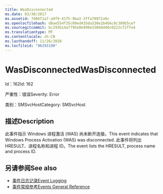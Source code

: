```yaml
---
title: WasDisconnected
ms.date: 03/30/2017
ms.assetid: 7d86f1a7-a9f9-41f5-9ba2-3ffa70972a9c
ms.openlocfilehash: d8ae554f35c09ed435da330e2b4b6c8c389b5cef
ms.sourcegitcommit: bc293b14af795e0e999e3304dd40c0222cf2ffe4
ms.translationtype: MT
ms.contentlocale: zh-CN
ms.lasthandoff: 11/26/2020
ms.locfileid: "96293190"
---
```

# <a name="wasdisconnected"></a><span data-ttu-id="8b4f0-102">WasDisconnected</span><span class="sxs-lookup"><span data-stu-id="8b4f0-102">WasDisconnected</span></span>

<span data-ttu-id="8b4f0-103">Id：162</span><span class="sxs-lookup"><span data-stu-id="8b4f0-103">Id: 162</span></span>  
  
 <span data-ttu-id="8b4f0-104">严重性：错误</span><span class="sxs-lookup"><span data-stu-id="8b4f0-104">Severity: Error</span></span>  
  
 <span data-ttu-id="8b4f0-105">类别：SMSvcHost</span><span class="sxs-lookup"><span data-stu-id="8b4f0-105">Category: SMSvcHost</span></span>  
  
## <a name="description"></a><span data-ttu-id="8b4f0-106">描述</span><span class="sxs-lookup"><span data-stu-id="8b4f0-106">Description</span></span>  

 <span data-ttu-id="8b4f0-107">此事件指示 Windows 进程激活 (WAS) 尚未断开连接。</span><span class="sxs-lookup"><span data-stu-id="8b4f0-107">This event indicates that Windows Process Activation (WAS) was disconnected.</span></span> <span data-ttu-id="8b4f0-108">此事件将列出 HRESULT、进程名称和进程 ID。</span><span class="sxs-lookup"><span data-stu-id="8b4f0-108">The event lists the HRESULT, process name and process ID.</span></span>  
  
## <a name="see-also"></a><span data-ttu-id="8b4f0-109">另请参阅</span><span class="sxs-lookup"><span data-stu-id="8b4f0-109">See also</span></span>

- [<span data-ttu-id="8b4f0-110">事件日志记录</span><span class="sxs-lookup"><span data-stu-id="8b4f0-110">Event Logging</span></span>](index.md)
- [<span data-ttu-id="8b4f0-111">事件常规参考</span><span class="sxs-lookup"><span data-stu-id="8b4f0-111">Events General Reference</span></span>](events-general-reference.md)
